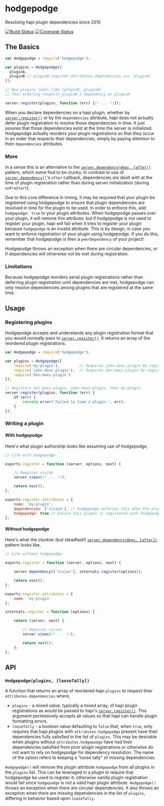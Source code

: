 # hodgepodge

Resolving hapi plugin dependencies since 2015

[![Build Status](https://travis-ci.org/devinivy/hodgepodge.svg?branch=master)](https://travis-ci.org/devinivy/hodgepodge) [![Coverage Status](https://coveralls.io/repos/devinivy/hodgepodge/badge.svg?branch=master&service=github)](https://coveralls.io/github/devinivy/hodgepodge?branch=master)

## The Basics
```js
var Hodgepodge = require('hodgepodge');

var plugins = Hodgepodge([
  pluginA,
  pluginB // pluginB.register.attributes.dependencies === 'pluginA'
]);

// Now plugins looks like [pluginB, pluginA]
// This ordering respects pluginB's dependency on pluginA

server.register(plugins, function (err) {/* ... */});
```
When you declare dependencies on a hapi plugin, whether by [`server.register()`](http://hapijs.com/api#serverregisterplugins-options-callback) or by the `dependencies` attribute, hapi does not actually defer plugin registration to resolve those dependencies in time.  It just assures that those dependencies exist at the time the server is initialized.  Hodgepodge actually reorders your plugin registrations so that they occur in an order that respects their dependencies, simply by paying attention to their `dependencies` attributes.

### More
In a sense this is an alternative to the [`server.dependency(deps, [after])`](http://hapijs.com/api#serverdependencydependencies-after) pattern, which some find to be clunky.  In contrast to use of [`server.dependency()`](http://hapijs.com/api#serverdependencydependencies-after)'s `after` callback, dependencies are dealt with at the time of plugin registration rather than during server initialization (during `onPreStart`).

Due to this core difference in timing, it may be required that your plugin be registered using hodgepodge to ensure that plugin dependencies are resolved in time for the plugin to be used.  In order to enforce this, add `hodgepodge: true` to your plugin attributes.  When hodgepodge passes over your plugin, it will remove this attribute; but if hodgepodge is not used to register your plugin, hapi will fail when it tries to register your plugin because `hodgepodge` is an invalid attribute.  This is by design, in case you want to enforce registration of your plugin using hodgepodge.  If you do this, remember that hodgepodge is then a `peerDependency` of your project!

Hodgepodge throws an exception when there are circular dependencies, or if dependencies will otherwise not be met during registration.

### Limitations
Because hodgepodge reorders serial plugin registrations rather than deferring plugin registration until dependencies are met, hodgepodge can only resolve dependencies among plugins that are registered at the same time.


## Usage

### Registering plugins
Hodgepodge accepts and understands any plugin registration format that you would normally pass to [`server.register()`](http://hapijs.com/api#serverregisterplugins-options-callback).  It returns an array of the reordered plugin registrations.
```js
var Hodgepodge = require('hodgepodge');

var plugins = Hodgepodge([
    require('my-plugin'),         // Requires john-does-plugin be registered first
    require('john-does-plugin'),  // Requires don-moes-plugin be registered first
    require('don-moes-plugin')
]);

// Registers don-moes-plugin, john-does-plugin, then my-plugin
server.register(plugins, function (err) {
    if (err) {
        console.error('Failed to load a plugin:', err);
    }
});
```

### Writing a plugin

#### With hodgepodge
Here's what plugin authorship looks like assuming use of hodgepodge,
```js
// Life with hodgepodge

exports.register = function (server, options, next) {

    // Requires vision
    server.views(/* ... */);

    return next();
};

exports.register.attributes = {
    name: 'my-plugin',
    dependencies: ['vision'], // Hodgepodge enforces this when the plugin is registered
    hodgepodge: true // Ensure this plugin is registered with hodgepodge (optional)
};

```

#### Without hodgepodge
Here's what the clunkier (but steadfast!) [`server.dependency(deps, [after])`](http://hapijs.com/api#serverdependencydependencies-after) pattern looks like,
```js
// Life without hodgepodge

exports.register = function (server, options, next) {

    server.dependency(['vision'], internals.register(options));

    return next();
};

exports.register.attributes = {
    name: 'my-plugin'
};

internals.register = function (options) {

    return (server, next) {

        // Requires vision
        server.views(/* ... */);

        return next();
    };
};
```


## API

### `Hodgepodge(plugins, [looseTally])`
A function that returns an array of reordered hapi `plugins` to respect thier `attributes.dependencies` where,
 - `plugins` - a mixed value, typically a mixed array, of hapi plugin registrations as would be passed to hapi's [`server.register()`](http://hapijs.com/api#serverregisterplugins-options-callback).  This argument permissively accepts all values so that hapi can handle plugin formatting errors.
 - `looseTally` - a boolean value defaulting to `false` that, when `true`, only requires that hapi plugins with `attributes.hodgepodge` present have their dependencies fully satisfied in the list of `plugins`.  This may be desirable when plugins without `attributes.hodgepodge` have had their dependencies satisfied from prior plugin registrations or otherwise do not want to rely on hodgepodge for dependency resolution.  The name of the option refers to keeping a "loose tally" of missing dependencies.

`Hodgepodge()` will remove the plugin attribute `hodgepodge` from all plugins in the `plugins` list.  This can be leveraged in a plugin to require that hodgepodge be used to register it; otherwise vanilla plugin registration would fail since `hodgepodge` is not a valid hapi plugin attribute.  `Hodgepodge()` throws an exception when there are circular dependencies.  It also throws an exception when there are missing dependencies in the list of `plugins`, differing in behavior based upon `looseTally`.
